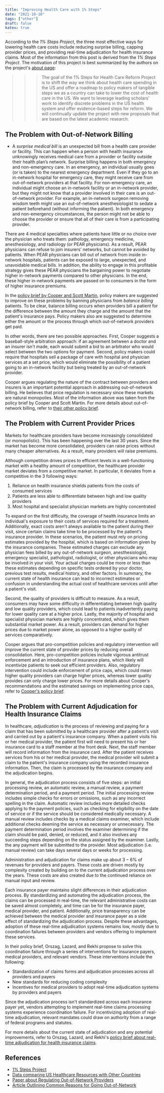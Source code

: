 ```yaml
---
title: "Improving Health Care with 1% Steps"
date: "2021-10-10"
tags: ["other"]
draft: false
katex: true
---
```


According to the *1% Steps Project*, the three most effective ways for lowering health care costs include reducing surprise billing, capping provider prices, and providing real-time adjudication for health insurance claims. Most of the information from this post is derived from the *1% Steps Project*. The motivation of this project is best summarized by the authors on the project's [about page](https://onepercentsteps.com/about/):

>>> The goal of the 1% Steps for Health Care Reform Project is to shift the way we think about health care spending in the US and offer a roadmap to policy makers of tangible steps we as a country can take to lower the cost of health care in the US. We want to leverage leading scholars’ work to identify discrete problems in the US health system and offer evidence-based steps for reform. We will continually update the project with new proposals that are based on the latest academic research.

## The Problem with Out-of-Network Billing

- A *surprise medical bill* is an unexpected bill from a health care provider or facility. This can happen when a person with health insurance unknowingly receives medical care from a provider or facility outside their health plan’s network. Surprise billing happens in both emergency and non-emergency care. In an emergency, an individual usually goes (or is taken) to the nearest emergency department. Even if they go to an in-network hospital for emergency care, they might receive care from out-of-network providers at that facility. For non-emergency care, an individual might choose an in-network facility or an in-network provider, but they might not know that a provider involved in their care is an out-of-network provider. For example, an in-network surgeon removing wisdom teeth might use an out-of-network anesthesiologist to sedate a patient beforehand (without informing the patient). In both emergency and non-emergency circumstances, the person might not be able to choose the provider or ensure that all of their care is from a participating provider.

There are $4$ medical specialties where patients have little or no choice over the physician who treats them: pathology, emergency medicine, anesthesiology, and radiology (or PEAR physicians). As a result, PEAR physicians can refuse to join insurers’ networks, but cannot be avoided by patients. When PEAR physicians can bill out of network from inside in-network hospitals, patients can be exposed to large, unexpected, and unavoidable medical bills. In addition, the ability to engage in this profitable strategy gives these PEAR physicians the bargaining power to negotiate higher in-network payments compared to other physicians. In the end, these higher in-network payments are passed on to consumers in the form of higher insurance premiums.

In the [policy brief by Cooper and Scott Martin](https://onepercentsteps.com/policy-briefs/out-of-network-billing-by-hospital-based-physicians/), policy makers are suggested to improve on these problems by banning physicians from *balance billing* patients. To be clear, balance billing occurs when providers bill a patient for the difference between the amount they charge and the amount that the patient's insurance pays. Policy makers also are suggested to determine either the amount or the process through which out-of-network providers get paid.

In other words, there are two possible approaches. First, Cooper suggests a baseball-style arbitration approach: if an agreement between a doctor and an insurer isn't made, each would submit a bid to an arbitrator who would select between the two options for payment. Second, policy makers could require that hospitals sell a package of care with hospital and physician services at a set price, which would eliminate the possibility of a patient going to an in-network facility but being treated by an out-of-network provider.

Cooper argues regulating the nature of the contract between providers and insurers is an important potential approach in addressing out-of-network billing. He believes that price regulation is necessary since these markets are natural monopolies. Most of the information above was taken from the policy brief by Cooper and Scott Martin. For more details about out-of-network billing, refer to [their other policy brief](https://onepercentsteps.com/policy-briefs/out-of-network-billing-by-hospital-based-physicians/). 

## The Problem with Current Provider Prices

Markets for healthcare providers have become increasingly consolidated (or monopolistic). This has been happening over the last $30$ years. Since the market has become more consolidated, providers can raise prices without many cheaper alternatives. As a result, many providers will raise premiums.

Although competition drives prices to efficient levels in a well-functioning market with a healthy amount of competition, the healthcare provider market deviates from a competitive market. In particular, it deviates from a competitive in the $3$ following ways:
1. Reliance on health insurance shields patients from the costs of consumed services
2. Patients are less able to differentiate between high and low quality providers
3. Most hospital and specialist physician markets are highly concentrated

To expand on the first difficulty, the coverage of health insurance limits an individual's exposure to their costs of services required for a treatment. Additionally, exact costs aren't always available to the patient during their visit, since certain claims take time to be processed by the patient's insurance provider. In these scenarios, the patient must rely on pricing estimates provided by the hospital, which is based on information given by the insurance companies. These estimated charges can exclude any physician fees billed by any out-of-network surgeon, anesthesiologist, emergency specialist, pathologist, radiologist, or other physicians who may be involved in your visit. Your actual charges could be more or less than these estimates depending on specific tests ordered by your doctor, previous test results, medical history, and other factors. In summary, the current state of health insurance can lead to incorrect estimates or confusion in understanding the actual cost of healthcare services until after a patient's visit.

Second, the quality of providers is difficult to measure. As a result, consumers may have some difficulty in differentiating between high quality and low quality providers, which could lead to patients inadvertently paying for lower quality care at a higher price. Lastly, the majority of hospital and specialist physician markets are highly concentrated, which gives them substantial market power. As a result, providers can demand for higher prices due to market power alone, as opposed to a higher quality of services comparatively.

Cooper argues that pro-competition policies and regulatory intervention will improve the current state of provider prices by reducing overall consolidation. Here, pro-competition policies include vigorous antitrust enforcement and an introduction of insurance plans, which likely will incentivize patients to seek out efficient providers. Also, regulatory intervention could include enforcement of price caps, which could mean higher quality providers can charge higher prices, whereas lower quality provides can only charge lower prices. For more details about Cooper's recommendations and the estimated savings on implementing price caps, refer to [Cooper's policy brief](https://onepercentsteps.com/policy-briefs/capping-provider-prices-and-price-growth-in-the-us-commercial-health-sector/).

## The Problem with Current Adjudication for Health Insurance Claims

In healthcare, *adjudication* is the process of reviewing and paying for a claim that has been submitted by a healthcare provider after a patient's visit and carried out by a patient's insurance company. When a patient visits his or her medical provider, the patient first will need to present his or her insurance card to a staff member at the front desk. Next, the staff member will record information from the insurance card. After the patient receives services from his or her medical provider, the medical provider will submit a claim to the patient's insurance company using the recorded insurance information. Then, the claim is processed by the insurance company and the adjudication begins.

In general, the adjudication process consists of five steps: an initial processing review, an automatic review, a manual review, a payment determination period, and a payment period. The initial processing review includes simple checks for errors or omissions, such as any incorrect spelling in the claim. Automatic review includes more detailed checks applying to the payment policies, such as checking for eligibility on the date of service or if the service should be considered medically necessary. A manual review includes checks by a medical claims examiner, which include additional checks deeming the service as necessary or unnecessary. The payment determination period involves the examiner determining if the claim should be paid, denied, or reduced, and it also involves any succeeding steps depending on the status assigned by the examiner. Lastly, the any payment will be submitted to the provider. Most adjudication (i.e. manual review) can take days several days or weeks for processing.

Administration and adjudication for claims make up about $3-6\%$ of revenues for providers and payers. These costs are driven mostly by complexity created by building on to the current adjudication process over the years. These costs are also created due to the continued reliance on manual input and review.

Each insurance payer maintains slight differences in their adjudication process. By standardizing and automating the adjudication process, the claims can be processed in real-time, the relevant administrative costs can be saved almost completely, and time can be for the insurance payer, medical provider, and patient. Additionally, price transparency can be achieved between the medical provider and insurance payer as a side effect of standardizing the adjudication process. Despite these advantages, adoption of these real-time adjudication systems remains low, mostly due to coordination failures between providers and vendors offering to implement these services.

In their policy brief, Orszag, Lazard, and Rekhi propose to solve this coordination failure through a series of interventions for insurance payers, medical providers, and relevant vendors. These interventions include the following:
- Standardization of claims forms and adjudication processes across all providers and payers
- New standards for reducing coding complexity
- Incentives for medical providers to adopt real-time adjudication systems by providers and payers

Since the adjudication process isn't standardized across each insurance payer yet, vendors attempting to implement real-time claims processing systems experience coordination failure. For incentivizing adoption of real-time adjudication, relevant mandates could draw on authority from a range of federal programs and statutes.

For more details about the current state of adjudication and any potential improvements, refer to Orszag, Lazard, and Rekhi's [policy brief about real-time adjudication for health insurance claims](https://onepercentsteps.com/policy-briefs/real-time-adjudication-for-health-insurance-claims/).

## References
- [1% Steps Project](https://onepercentsteps.com/)
- [Data comparing US Healthcare Resources with Other Countries](https://www.healthsystemtracker.org/chart-collection/u-s-health-care-resources-compare-countries/#item-nurses-licensed-to-practice-density-per-1000-population-2000-2018)
- [Paper about Regulating Out-of-Network Providers](https://www.klgates.com/Surprise-Billing-Regulations-Out-of-Network-Providers-at-In-Network-Facilities-8-10-2021)
- [Article Outlining Common Reasons for Going Out-of-Network](https://www.verywellhealth.com/out-of-insurance-network-claims-and-bills-2615282)